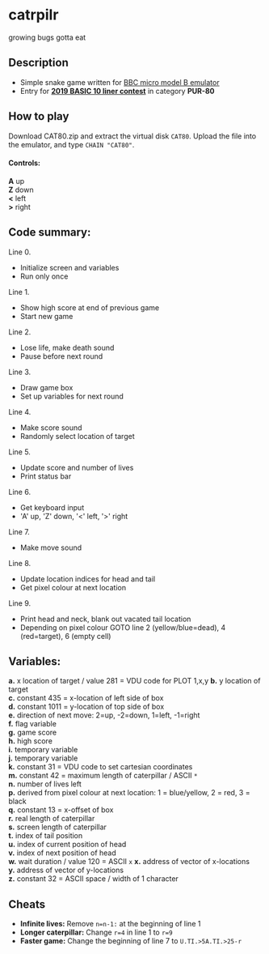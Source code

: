 # catrpilr
growing bugs gotta eat

## Description

* Simple snake game written for [BBC micro model B emulator](https://bbc.godbolt.org)
* Entry for [**2019 BASIC 10 liner contest**](http://gkanold.wixsite.com/homeputerium/kopie-von-basic-10liners-2018) in category **PUR-80**

## How to play

Download CAT80.zip and extract the virtual disk `CAT80`. Upload the file into the emulator, and type `CHAIN "CAT80"`.

#### Controls:

  **A** up  
  **Z** down  
  **<** left  
  **>** right  

## Code summary:

Line 0.
*	Initialize screen and variables
*	Run only once

Line 1.
*	Show high score at end of previous game
*	Start new game

Line 2.
*	Lose life, make death sound
* Pause before next round

Line 3.
*	Draw game box
*	Set up variables for next round

Line 4.
*	Make score sound
* Randomly select location of target

Line 5.
*	Update score and number of lives
* Print status bar

Line 6.
*	Get keyboard input
* 'A' up, 'Z' down, '<' left, '>' right

Line 7.
*	Make move sound

Line 8.
*	Update location indices for head and tail
*	Get pixel colour at next location 

Line 9. 
*	Print head and neck, blank out vacated tail location
*	Depending on pixel colour GOTO line 2 (yellow/blue=dead), 4 (red=target), 6 (empty cell)

## Variables:

**a.** x location of target / value 281 = VDU code for PLOT 1,x,y 
**b.** y location of target  
**c.** constant 435 = x-location of left side of box   
**d.** constant 1011 = y-location of top side of box    
**e.** direction of next move: 2=up, -2=down, 1=left, -1=right  
**f.** flag variable  
**g.** game score  
**h.** high score  
**i.** temporary variable  
**j.** temporary variable  
**k.** constant 31 = VDU code to set cartesian coordinates  
**m.** constant 42 = maximum length of caterpillar / ASCII `*`  
**n.** number of lives left  
**p.** derived from pixel colour at next location: 1 = blue/yellow, 2 = red, 3 = black  
**q.** constant 13 = x-offset of box  
**r.** real length of caterpillar  
**s.** screen length of caterpillar  
**t.** index of tail position  
**u.** index of current position of head  
**v.** index of next position of head  
**w.** wait duration / value 120 = ASCII `x`
**x.** address of vector of x-locations  
**y.** address of vector of y-locations  
**z.** constant 32 = ASCII space / width of 1 character  

## Cheats

* **Infinite lives:** Remove `n=n-1:` at the beginning of line 1  
* **Longer caterpillar:** Change `r=4` in line 1 to `r=9`  
* **Faster game:** Change the beginning of line 7 to `U.TI.>5A.TI.>25-r`
